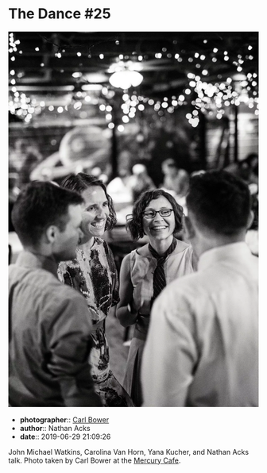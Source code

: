 # The Dance \#25

![John Michael Watkins, Carolina Van Horn, Yana Kucher, and Nathan Acks talk](assets/2019-06-29-set-4-the-dance-25.webp)

* **photographer**:: [Carl Bower](https://carlbowerphotos.com)  
* **author**:: Nathan Acks  
* **date**:: 2019-06-29 21:09:26

John Michael Watkins, Carolina Van Horn, Yana Kucher, and Nathan Acks talk. Photo taken by Carl Bower at the [Mercury Cafe](http://mercurycafe.com).
